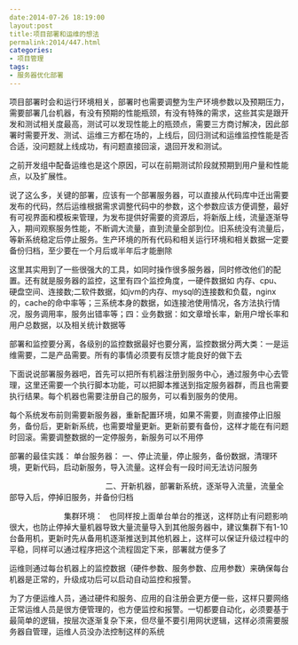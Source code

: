 ```yaml
---
date:2014-07-26 18:19:00
layout:post
title:项目部署和运维的想法
permalink:2014/447.html
categories:
- 项目管理
tags:
- 服务器优化部署
---
```



<p> 项目部署时会和运行环境相关，部署时也需要调整为生产环境参数以及预期压力，需要部署几台机器，有没有预期的性能瓶颈，有没有特殊的需求，这些其实是跟开发和测试相关度最高，测试可以发现性能上的瓶颈点，需要三方商讨解决，因此部署时需要开发、测试、运维三方都在场的，上线后，回归测试和运维监控性能是否合适，没问题就上线成功，有问题直接回滚，退回开发和测试。 </p> 
<p> 之前开发组中配备运维也是这个原因，可以在前期测试阶段就预期到用户量和性能点，以及扩展性。 </p> 
<p> 说了这么多，关键的部署，应该有一个部署服务器，可以直接从代码库中迁出需要发布的代码，然后运维根据需求调整代码中的参数，这个参数应该方便调整，最好有可视界面和模板来管理，为发布提供好需要的资源后，将新版上线，流量逐渐导入，期间观察服务性能，不断调大流量，直到流量全部到位。旧系统没有流量后，等新系统稳定后停止服务。生产环境的所有代码和相关运行环境和相关数据一定要备份归档，至少要在一个月后或半年后才能删除 </p> 
<p> 这里其实用到了一些很强大的工具，如同时操作很多服务器，同时修改他们的配置。还有就是服务器的监控，这里有四个监控角度，一硬件数据如 内存、cpu、硬盘空间、连接数;二软件数据，如jvm的内存、mysql的连接数和负载，nginx的，cache的命中率等；三系统本身的数据，如连接池使用情况，各方法执行情况，服务调用率，服务出错率等；四：业务数据：如文章增长率，新用户增长率和用户总数据，以及相关统计数据等 </p> 
<p> 部署和监控要分离，各级别的监控数据最好也要分离，监控数据分两大类：一是运维需要，二是产品需要。所有的事情必须要有反馈才能良好的做下去 </p> 
<p> 下面说说部署服务器吧，首先可以把所有机器注册到服务中心，通过服务中心去管理，这里还需要一个执行脚本功能，可以把脚本推送到指定服务器群，而且也需要执行结果。每个机器也需要注册自己的服务，可以看到服务的使用。 </p> 
<p> 每个系统发布前则需要新服务器，重新配置环境，如果不需要，则直接停止旧服务，备份后，更新新系统，也需要增量更新。更新前要有备份，这样才能在有问题时回滚。需要调整数据的一定停服务，新服务可以不用停 </p> 
<p> 部署的最佳实践： 单台服务器： 一、停止流量，停止服务，备份数据，清理环境，更新代码，启动新服务，导入流量。这样会有一段时间无法访问服务 </p> 
<p> &nbsp;&nbsp;&nbsp;&nbsp;&nbsp;&nbsp;&nbsp;&nbsp;&nbsp;&nbsp;&nbsp;&nbsp;&nbsp;&nbsp;&nbsp;&nbsp;&nbsp;&nbsp;&nbsp;&nbsp;&nbsp;&nbsp;&nbsp;&nbsp;&nbsp;&nbsp;&nbsp;&nbsp;&nbsp;&nbsp;&nbsp;&nbsp;&nbsp;&nbsp;&nbsp;&nbsp;&nbsp;&nbsp;&nbsp;&nbsp;&nbsp; &nbsp; 二、开新机器，部署新系统，逐渐导入流量，流量全部导入后，停掉旧服务，并备份归档 </p> 
<p> &nbsp; &nbsp; &nbsp; &nbsp; &nbsp; &nbsp; &nbsp; &nbsp; &nbsp; &nbsp; &nbsp; &nbsp; &nbsp;集群环境： &nbsp; 也同样按上面单台单台的推送，这样防止有问题影响很大，也防止停掉大量机器导致大量流量导入到其他服务器中，建议集群下有1-10台备用机，更新时先从备用机逐渐推送到其他机器上，这样可以保证升级过程中的平稳，同样可以通过程序把这个流程固定下来，部署就方便多了 </p> 
<p> 运维则通过每台机器上的监控数据（硬件参数、服务参数、应用参数）来确保每台机器是正常的，升级成功后可以启动自动监控和报警。 </p> 
<p> 为了方便运维人员，通过硬件和服务、应用的自注册会更方便一些，这样只要网络正常运维人员是很方便管理的，也方便监控和报警。一切都要自动化，必须要基于最简单的逻辑，按层次逐渐复杂下来，但尽量不要引用网状逻辑，这样必须需要服务器自管理，运维人员没办法控制这样的系统 </p> 
<p> <br /> </p>